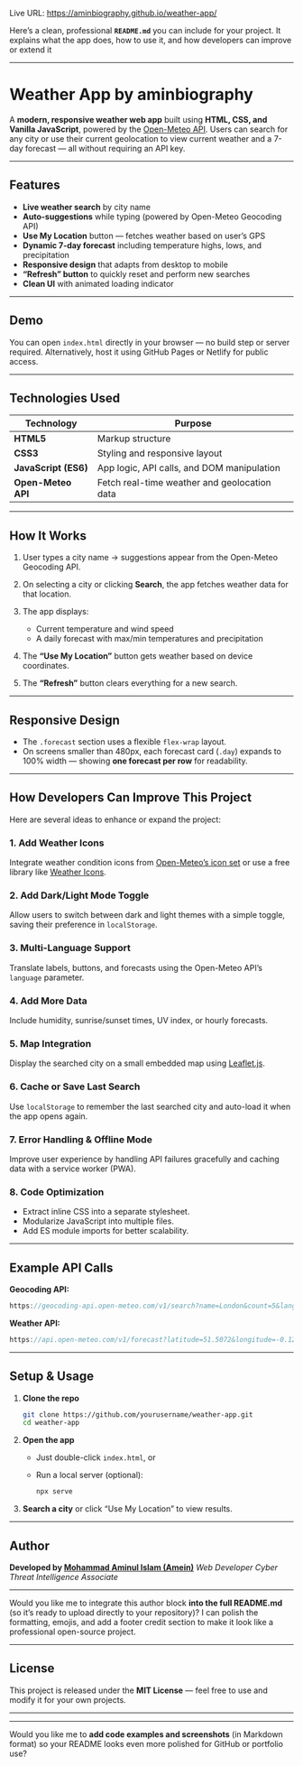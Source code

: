 Live URL:  https://aminbiography.github.io/weather-app/


Here’s a clean, professional **`README.md`** you can include for your project.
It explains what the app does, how to use it, and how developers can improve or extend it 

---

# Weather App by aminbiography

A **modern, responsive weather web app** built using **HTML, CSS, and Vanilla JavaScript**, powered by the [Open-Meteo API](https://open-meteo.com/).
Users can search for any city or use their current geolocation to view current weather and a 7-day forecast — all without requiring an API key.

---

## Features

* **Live weather search** by city name
* **Auto-suggestions** while typing (powered by Open-Meteo Geocoding API)
* **Use My Location** button — fetches weather based on user’s GPS
* **Dynamic 7-day forecast** including temperature highs, lows, and precipitation
* **Responsive design** that adapts from desktop to mobile
* **“Refresh” button** to quickly reset and perform new searches
* **Clean UI** with animated loading indicator

---

## Demo

You can open `index.html` directly in your browser — no build step or server required.
Alternatively, host it using GitHub Pages or Netlify for public access.

---

## Technologies Used

| Technology           | Purpose                                      |
| -------------------- | -------------------------------------------- |
| **HTML5**            | Markup structure                             |
| **CSS3**             | Styling and responsive layout                |
| **JavaScript (ES6)** | App logic, API calls, and DOM manipulation   |
| **Open-Meteo API**   | Fetch real-time weather and geolocation data |

---

## How It Works

1. User types a city name → suggestions appear from the Open-Meteo Geocoding API.
2. On selecting a city or clicking **Search**, the app fetches weather data for that location.
3. The app displays:

   * Current temperature and wind speed
   * A daily forecast with max/min temperatures and precipitation
4. The **“Use My Location”** button gets weather based on device coordinates.
5. The **“Refresh”** button clears everything for a new search.

---

## Responsive Design

* The `.forecast` section uses a flexible `flex-wrap` layout.
* On screens smaller than 480px, each forecast card (`.day`) expands to 100% width — showing **one forecast per row** for readability.

---

## How Developers Can Improve This Project

Here are several ideas to enhance or expand the project:

### **1. Add Weather Icons**

Integrate weather condition icons from [Open-Meteo’s icon set](https://open-meteo.com/en/docs#weathervariables) or use a free library like [Weather Icons](https://erikflowers.github.io/weather-icons/).

### **2. Add Dark/Light Mode Toggle**

Allow users to switch between dark and light themes with a simple toggle, saving their preference in `localStorage`.

### **3. Multi-Language Support**

Translate labels, buttons, and forecasts using the Open-Meteo API’s `language` parameter.

### **4. Add More Data**

Include humidity, sunrise/sunset times, UV index, or hourly forecasts.

### **5. Map Integration**

Display the searched city on a small embedded map using [Leaflet.js](https://leafletjs.com/).

### **6. Cache or Save Last Search**

Use `localStorage` to remember the last searched city and auto-load it when the app opens again.

### **7. Error Handling & Offline Mode**

Improve user experience by handling API failures gracefully and caching data with a service worker (PWA).

### **8. Code Optimization**

* Extract inline CSS into a separate stylesheet.
* Modularize JavaScript into multiple files.
* Add ES module imports for better scalability.

---

## Example API Calls

**Geocoding API:**

```js
https://geocoding-api.open-meteo.com/v1/search?name=London&count=5&language=en
```

**Weather API:**

```js
https://api.open-meteo.com/v1/forecast?latitude=51.5072&longitude=-0.1276&current_weather=true&daily=temperature_2m_max,temperature_2m_min,precipitation_sum&timezone=auto
```

---

## Setup & Usage

1. **Clone the repo**

   ```bash
   git clone https://github.com/yourusername/weather-app.git
   cd weather-app
   ```

2. **Open the app**

   * Just double-click `index.html`, or
   * Run a local server (optional):

     ```bash
     npx serve
     ```

3. **Search a city** or click “Use My Location” to view results.

---

## Author

**Developed by [Mohammad Aminul Islam (Amein)](https://github.com/aminbiography)**
*Web Developer*
*Cyber Threat Intelligence Associate*

---

Would you like me to integrate this author block **into the full README.md** (so it’s ready to upload directly to your repository)?
I can polish the formatting, emojis, and add a footer credit section to make it look like a professional open-source project.


---

## License

This project is released under the **MIT License** — feel free to use and modify it for your own projects.

----

---

Would you like me to **add code examples and screenshots** (in Markdown format) so your README looks even more polished for GitHub or portfolio use?

